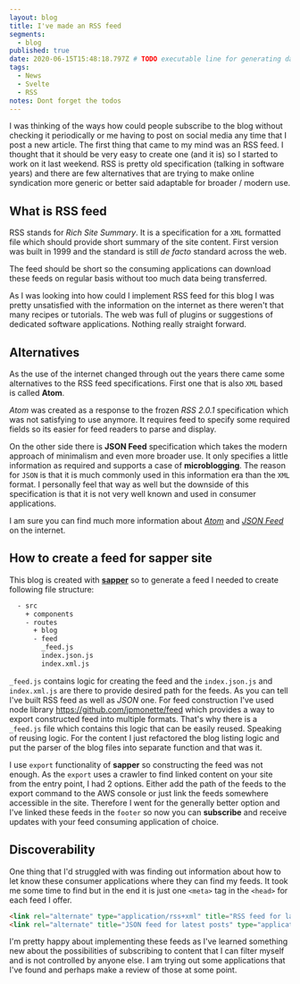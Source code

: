 ```yaml
---
layout: blog
title: I've made an RSS feed
segments:
  - blog
published: true
date: 2020-06-15T15:48:18.797Z # TODO executable line for generating date
tags:
  - News
  - Svelte
  - RSS
notes: Dont forget the todos
---
```


I was thinking of the ways how could people subscribe to the blog without checking it periodically or me having to post on social media any time that I post a new article.
The first thing that came to my mind was an RSS feed. I thought that it should be very easy to create one (and it is) so I started to work on it last weekend.
RSS is pretty old specification (talking in software years) and there are few alternatives that are trying to make online syndication more generic or better said adaptable for broader / modern use.

## What is RSS feed

RSS stands for _Rich Site Summary_. It is a specification for a `XML` formatted file which should provide short summary of the site content. First version was built in 1999 and the standard is still _de facto_ standard across the web.

The feed should be short so the consuming applications can download these feeds on regular basis without too much data being transferred.

As I was looking into how could I implement RSS feed for this blog I was pretty unsatisfied with the information on the internet as there weren't that many recipes or tutorials. The web was full of plugins or suggestions of dedicated software applications. Nothing really straight forward.

## Alternatives

As the use of the internet changed through out the years there came some alternatives to the RSS feed specifications. First one that is also `XML` based is called **Atom**.

_Atom_ was created as a response to the frozen *RSS 2.0.1* specification which was not satisfying to use anymore. It requires feed to specify some required fields so its easier for feed readers to parse and display.

On the other side there is **JSON Feed** specification which takes the modern approach of minimalism and even more broader use. It only specifies a little information as required and supports a case of **microblogging**.
The reason for `JSON` is that it is much commonly used in this information era than the `XML` format. I personally feel that way as well but the downside of this specification is that it is not very well known and used in consumer applications.

I am sure you can find much more information about [_Atom_](https://en.wikipedia.org/wiki/Atom_(Web_standard)) and [_JSON Feed_](https://jsonfeed.org/) on the internet.

## How to create a feed for sapper site

This blog is created with [**sapper**](https://sapper.svelte.dev/) so to generate a feed I needed to create following file structure:

```bash
  - src
    + components
    - routes
      + blog
      - feed
        _feed.js
        index.json.js
        index.xml.js
```

`_feed.js` contains logic for creating the feed and the `index.json.js` and `index.xml.js` are there to provide desired path for the feeds.
As you can tell I've built RSS feed as well as _JSON_ one. For feed construction I've used node library https://github.com/jpmonette/feed which provides a way to export constructed feed into multiple formats. That's why there is a `_feed.js` file which contains this logic that can be easily reused. Speaking of reusing logic. For the content I just refactored the blog listing logic and put the parser of the blog files into separate function and that was it.

I use `export` functionality of **sapper** so constructing the feed was not enough. As the `export` uses a crawler to find linked content on your site from the entry point, I had 2 options. Either add the path of the feeds to the export command to the AWS console or just link the feeds somewhere accessible in the site. Therefore I went for the generally better option and I've linked these feeds in the `footer` so now you can **subscribe** and receive updates with your feed consuming application of choice.

## Discoverability

One thing that I'd struggled with was finding out information about how to let know these consumer applications where they can find my feeds.
It took me some time to find but in the end it is just one `<meta>` tag in the `<head>` for each feed I offer.

```html
<link rel="alternate" type="application/rss+xml" title="RSS feed for latest posts" href="https://michalvanko.dev/feed.xml" />
<link rel="alternate" title="JSON feed for latest posts" type="application/json" href="https://michalvanko.dev/feed.json" />
```

I'm pretty happy about implementing these feeds as I've learned something new about the possibilities of subscribing to content that I can filter myself and is not controlled by anyone else. I am trying out some applications that I've found and perhaps make a review of those at some point.
